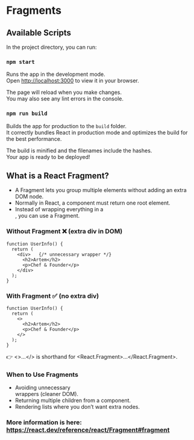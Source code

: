 # Fragments

## Available Scripts

In the project directory, you can run:

### `npm start`

Runs the app in the development mode.\
Open [http://localhost:3000](http://localhost:3000) to view it in your browser.

The page will reload when you make changes.\
You may also see any lint errors in the console.

### `npm run build`

Builds the app for production to the `build` folder.\
It correctly bundles React in production mode and optimizes the build for the best performance.

The build is minified and the filenames include the hashes.\
Your app is ready to be deployed!

## What is a React Fragment?
 - A Fragment lets you group multiple elements without adding an extra DOM node.
 - Normally in React, a component must return one root element.
 - Instead of wrapping everything in a <div>, you can use a Fragment.

### Without Fragment ❌ (extra div in DOM)
```
function UserInfo() {
  return (
    <div>   {/* unnecessary wrapper */}
      <h2>Artem</h2>
      <p>Chef & Founder</p>
    </div>
  );
}
```
### With Fragment ✅ (no extra div)
```
function UserInfo() {
  return (
    <>
      <h2>Artem</h2>
      <p>Chef & Founder</p>
    </>
  );
}
```
👉 <>...</> is shorthand for <React.Fragment>...</React.Fragment>.

### When to Use Fragments
 - Avoiding unnecessary <div> wrappers (cleaner DOM).
 - Returning multiple children from a component.
 - Rendering lists where you don’t want extra nodes.

### More information is here: https://react.dev/reference/react/Fragment#fragment
